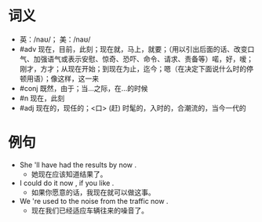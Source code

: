 # 词义
- 英：/naʊ/； 美：/naʊ/
- #adv 现在，目前，此刻；现在就，马上，就要；（用以引出后面的话、改变口气、加强语气或表示安慰、惊奇、恐吓、命令、请求、责备等）喏，好，嗳；刚才，方才；从现在开始；到现在为止，迄今；嗯（在决定下面说什么时的停顿用语）；像这样，这一来
- #conj 既然，由于；当…之际，在…的时候
- #n 现在，此刻
- #adj 现在的，现任的；<口> (赶) 时髦的，入时的，合潮流的，当今一代的
# 例句
- She 'll have had the results by now .
	- 她现在应该知道结果了。
- I could do it now , if you like .
	- 如果你愿意的话，我现在就可以做这事。
- We 're used to the noise from the traffic now .
	- 现在我们已经适应车辆往来的噪音了。
